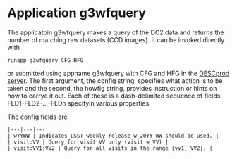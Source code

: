 # Application g3wfquery
The applicatoin g3wfquery makes a query of the DC2 data and returns the number of matching raw datasets (CCD images).
It can be invoked directly with

```
runapp-g3wfquery CFG HFG
```
or submitted using appname g3wfquery with CFG and HFG in the [DESCprod server](https://www.descprod.org/home).
The first argument, the config string, specifies what action is to be taken and the second, the howfig string, provides instruction or hints on  how to carrye it out.
Each of these is a dash-delimited sequence of fields: FLD1-FLD2-...-FLDn specifyin various properties.

The config fields are

```
|---|---|---|
| wYYWW | Indicates LSST weekly release w_20YY_WW should be used. |
| visit:VV | Query for visit VV only (visit = VV) |
| visit:VV1:VV2 | Query for all visits in the range {vv1, VV2]. |
```
